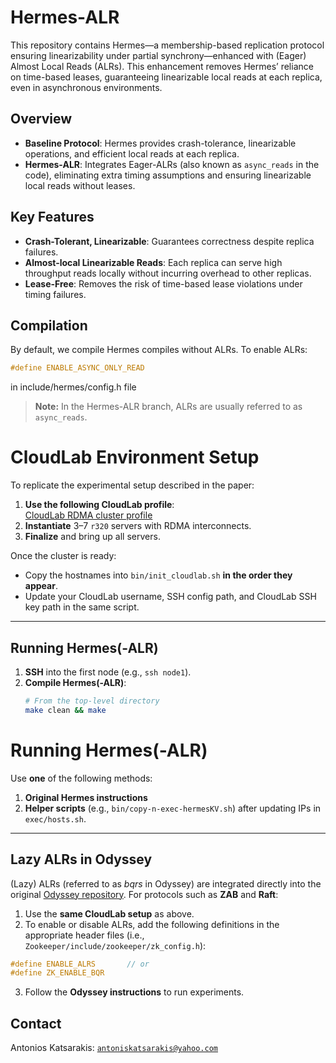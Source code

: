 # Hermes-ALR

This repository contains Hermes—a membership-based replication protocol ensuring linearizability under partial synchrony—enhanced with (Eager) Almost Local Reads (ALRs). This enhancement removes Hermes’ reliance on time-based leases, guaranteeing linearizable local reads at each replica, even in asynchronous environments.

## Overview

* **Baseline Protocol**: Hermes provides crash-tolerance, linearizable operations, and efficient local reads at each replica.
* **Hermes-ALR**: Integrates Eager-ALRs (also known as `async_reads` in the code), eliminating extra timing assumptions and ensuring linearizable local reads without leases.

## Key Features

* **Crash-Tolerant, Linearizable**: Guarantees correctness despite replica failures.
* **Almost-local Linearizable Reads**: Each replica can serve high throughput reads locally without incurring overhead to other replicas.
* **Lease-Free**: Removes the risk of time-based lease violations under timing failures.

## Compilation

By default, we compile Hermes compiles without ALRs. To enable ALRs:

```c
#define ENABLE_ASYNC_ONLY_READ
```
in include/hermes/config.h file
> **Note:** In the Hermes-ALR branch, ALRs are usually referred to as `async_reads`.

# CloudLab Environment Setup

To replicate the experimental setup described in the paper:

1. **Use the following CloudLab profile**:  
   [CloudLab RDMA cluster profile](https://www.cloudlab.us/p/LawTheorem/rdma-cluster-img)
2. **Instantiate** 3–7 `r320` servers with RDMA interconnects.
3. **Finalize** and bring up all servers.

Once the cluster is ready:

- Copy the hostnames into `bin/init_cloudlab.sh` **in the order they appear**.
- Update your CloudLab username, SSH config path, and CloudLab SSH key path in the same script.

---

## Running Hermes(-ALR)

1. **SSH** into the first node (e.g., `ssh node1`).
2. **Compile Hermes(-ALR)**:
   ```bash
   # From the top-level directory
   make clean && make

# Running Hermes(-ALR)

Use **one** of the following methods:

1. **Original Hermes instructions**  
2. **Helper scripts** (e.g., `bin/copy-n-exec-hermesKV.sh`) after updating IPs in `exec/hosts.sh`.

---

## Lazy ALRs in Odyssey

(Lazy) ALRs (referred to as _bqrs_ in Odyssey) are integrated directly into the original [Odyssey repository](https://github.com/vasigavr1/Odyssey). For protocols such as **ZAB** and **Raft**:

1. Use the **same CloudLab setup** as above.  
2. To enable or disable ALRs, add the following definitions in the appropriate header files (i.e., `Zookeeper/include/zookeeper/zk_config.h`):
```c
#define ENABLE_ALRS       // or
#define ZK_ENABLE_BQR
```
3. Follow the **Odyssey instructions** to run experiments.

## Contact
 Antonios Katsarakis: [`antoniskatsarakis@yahoo.com`](mailto:antoniskatsarakis@yahoo.com?subject=[GitHub]%20Hermes%repo)

